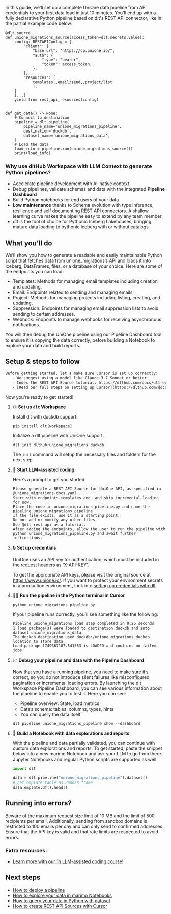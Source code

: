 In this guide, we'll set up a complete UniOne data pipeline from API credentials to your first data load in just 10 minutes. You'll end up with a fully declarative Python pipeline based on dlt's REST API connector, like in the partial example code below:

```python-outcome
@dlt.source
def unione_migrations_source(access_token=dlt.secrets.value):
    config: RESTAPIConfig = {
        "client": {
            "base_url": "https://cp.unione.io/",
            "auth": {
                "type": "bearer",
                "token": access_token,
            },
        },
        "resources": [
            templates,,email/send,,project/list
            ],
    }
    [...]
    yield from rest_api_resources(config)


def get_data() -> None:
    # Connect to destination
    pipeline = dlt.pipeline(
        pipeline_name='unione_migrations_pipeline',
        destination='duckdb',
        dataset_name='unione_migrations_data', 
    )
    # Load the data
    load_info = pipeline.run(unione_migrations_source())
    print(load_info) 
```

### Why use dltHub Workspace with LLM Context to generate Python pipelines?

- Accelerate pipeline development with AI-native context
- Debug pipelines, validate schemas and data with the integrated **Pipeline Dashboard**
- Build Python notebooks for end users of your data
- **Low maintenance** thanks to Schema evolution with type inference, resilience and self documenting REST API connectors. A shallow learning curve makes the pipeline easy to extend by any team member
- dlt is the tool of choice for Pythonic Iceberg Lakehouses, bringing mature data loading to pythonic Iceberg with or without catalogs

## What you’ll do

We’ll show you how to generate a readable and easily maintainable Python script that fetches data from unione_migrations’s API and loads it into Iceberg, DataFrames, files, or a database of your choice. Here are some of the endpoints you can load:

- Templates: Methods for managing email templates including creation and updating.
- Email: Endpoints related to sending and managing emails.
- Project: Methods for managing projects including listing, creating, and updating.
- Suppression: Endpoints for managing email suppression lists to avoid sending to certain addresses.
- Webhook: Endpoints to manage webhooks for receiving asynchronous notifications.

You will then debug the UniOne pipeline using our Pipeline Dashboard tool to ensure it is copying the data correctly, before building a Notebook to explore your data and build reports.

## Setup & steps to follow

```default
Before getting started, let's make sure Cursor is set up correctly:
   - We suggest using a model like Claude 3.7 Sonnet or better
   - Index the REST API Source tutorial: https://dlthub.com/docs/dlt-ecosystem/verified-sources/rest_api/ and add it to context as **@dlt rest api**
   - [Read our full steps on setting up Cursor](https://dlthub.com/docs/dlt-ecosystem/llm-tooling/cursor-restapi#23-configuring-cursor-with-documentation)
```

Now you're ready to get started!

1. ⚙️ **Set up `dlt` Workspace**
    
    Install dlt with duckdb support:
    ```shell
    pip install dlt[workspace]
    ```

    Initialize a dlt pipeline with UniOne support.
    ```shell
    dlt init dlthub:unione_migrations duckdb
    ```

    The `init` command will setup the necessary files and folders for the next step.
    
2. 🤠 **Start LLM-assisted coding**
    
    Here’s a prompt to get you started:
    
    ```prompt
    Please generate a REST API Source for UniOne API, as specified in @unione_migrations-docs.yaml 
    Start with endpoints templates and  and skip incremental loading for now. 
    Place the code in unione_migrations_pipeline.py and name the pipeline unione_migrations_pipeline. 
    If the file exists, use it as a starting point. 
    Do not add or modify any other files. 
    Use @dlt rest api as a tutorial. 
    After adding the endpoints, allow the user to run the pipeline with python unione_migrations_pipeline.py and await further instructions.
    ```

    
3. 🔒 **Set up credentials** 
    
    UniOne uses an API key for authentication, which must be included in the request headers as 'X-API-KEY'.
    
    To get the appropriate API keys, please visit the original source at https://www.unione.io/.
    If you want to protect your environment secrets in a production environment, look into [setting up credentials with dlt](https://dlthub.com/docs/walkthroughs/add_credentials).
    
4. 🏃‍♀️ **Run the pipeline in the Python terminal in Cursor**
    
    ```shell
    python unione_migrations_pipeline.py
    ```
    
    If your pipeline runs correctly, you’ll see something like the following:
    
    ```shell
    Pipeline unione_migrations load step completed in 0.26 seconds
    1 load package(s) were loaded to destination duckdb and into dataset unione_migrations_data
    The duckdb destination used duckdb:/unione_migrations.duckdb location to store data
    Load package 1749667187.541553 is LOADED and contains no failed jobs
    ```
    
5. 📈 **Debug your pipeline and data with the Pipeline Dashboard**

    Now that you have a running pipeline, you need to make sure it’s correct, so you do not introduce silent failures like misconfigured pagination or incremental loading errors. By launching the dlt Workspace Pipeline Dashboard, you can see various information about the pipeline to enable you to test it. Here you can see:
    - Pipeline overview: State, load metrics
    - Data’s schema: tables, columns, types, hints
    - You can query the data itself
    
    ```shell
    dlt pipeline unione_migrations_pipeline show --dashboard
    ```
    
6. 🐍 **Build a Notebook with data explorations and reports**

    With the pipeline and data partially validated, you can continue with custom data explorations and reports. To get started, paste the snippet below into a new marimo Notebook and ask your LLM to go from there. Jupyter Notebooks and regular Python scripts are supported as well.

    
    ```python
    import dlt

   data = dlt.pipeline("unione_migrations_pipeline").dataset()
   # get emplate table as Pandas frame
   data.emplate.df().head()
    ```

## Running into errors?

Beware of the maximum request size limit of 10 MB and the limit of 500 recipients per email. Additionally, sending from sandbox domains is restricted to 100 emails per day and can only send to confirmed addresses. Ensure that the API key is valid and that rate limits are respected to avoid errors.

### Extra resources:

- [Learn more with our 1h LLM-assisted coding course!](https://www.youtube.com/watch?v=GGid70rnJuM)

## Next steps

- [How to deploy a pipeline](https://dlthub.com/docs/walkthroughs/deploy-a-pipeline)
- [How to explore your data in marimo Notebooks](https://dlthub.com/docs/general-usage/dataset-access/marimo)
- [How to query your data in Python with dataset](https://dlthub.com/docs/general-usage/dataset-access/dataset)
- [How to create REST API Sources with Cursor](https://dlthub.com/docs/dlt-ecosystem/llm-tooling/cursor-restapi)